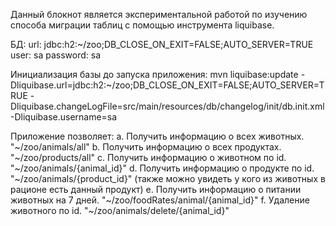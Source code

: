Данный блокнот является экспериментальной работой по изучению способа миграции таблиц с помощью инструмента liquibase.

БД:
url: jdbc:h2:~/zoo;DB_CLOSE_ON_EXIT=FALSE;AUTO_SERVER=TRUE
user: sa
password: sa

Инициализация базы до запуска приложения:
mvn liquibase:update -Dliquibase.url=jdbc:h2:~/zoo;DB_CLOSE_ON_EXIT=FALSE;AUTO_SERVER=TRUE -Dliquibase.changeLogFile=src/main/resources/db/changelog/init/db.init.xml -Dliquibase.username=sa

Приложение позволяет:
a.  Получить информацию о всех животных. "~/zoo/animals/all"
b.  Получить информацию о всех продуктах. "~/zoo/products/all"
c.  Получить информацию о животном по id. "~/zoo/animals/{animal_id}"
d.  Получить информацию о продукте по id. "~/zoo/animals/{product_id}" (также можно увидеть у кого из животных в рационе есть данный продукт)
e.  Получить информацию о питании животных на 7 дней. "~/zoo/foodRates/animal/{animal_id}"
f.  Удаление животного по id. "~/zoo/animals/delete/{animal_id}"